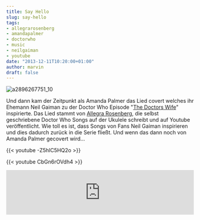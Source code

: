 ```yaml
---
title: Say Hello
slug: say-hello
tags:
- allegrarosenberg
- amandapalmer
- doctorwho
- music
- neilgaiman
- youtube
date: "2013-12-11T10:20:00+01:00"
author: marvin
draft: false
---
```

![a2896267751_10](/images/a2896267751_10.jpg)

Und dann kam der Zeitpunkt als Amanda Palmer das Lied covert welches ihr
Ehemann Neil Gaiman zu der Doctor Who Episode "[The Doctors
Wife](https://en.wikipedia.org/wiki/The_Doctor%27s_Wife)" inspirierte.
Das Lied stammt von [Allegra
Rosenberg](https://www.youtube.com/user/stopitsgingertime), die selbst
geschriebene Doctor Who Songs auf der Ukulele schreibt und auf Youtube
veröffentlicht. Wie toll es ist, dass Songs von Fans Neil Gaiman
inspirieren und dies dadurch zurück in die Serie fließt. Und wenn das
dann noch von Amanda Palmer gecovert wird...

{{< youtube -Z5hlC5HQ2o >}}

{{< youtube CbGn6rOVdh4 >}}

<iframe style="border: 0; width: 100%; height: 120px;" src="http://bandcamp.com/EmbeddedPlayer/album=283921073/size=medium/bgcol=ffffff/linkcol=0687f5/transparent=true/" seamless>[Say
Hello EP by Allegra
Rosenberg](http://gingertime.bandcamp.com/album/say-hello-ep)</iframe>